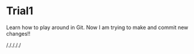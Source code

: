 # Trial1
Learn how to play around in Git.
Now I am trying to make and commit new changes!!

/././././
